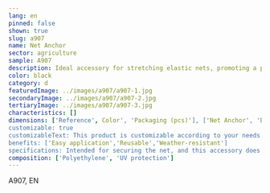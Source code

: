 ```yaml
---
lang: en
pinned: false
shown: true
slug: a907
name: Net Anchor
sector: agriculture
sample: A907
description: Ideal accessory for stretching elastic nets, promoting a perfect fixation of the net.
color: black
category: d
featuredImage: ../images/a907/a907-1.jpg
secondaryImage: ../images/a907/a907-2.jpg
tertiaryImage: ../images/a907/a907-3.jpg
characteristics: []
dimensions: ['Reference', Color', 'Packaging (pcs)'], ['Net Anchor', 'Black', '1500']
customizable: true
customizableText: This product is customizable according to your needs. Contact us for more information.
benefits: ['Easy application','Reusable','Weather-resistant']
specifications: Intended for securing the net, and this accessory does not damage the net's structure.
composition: ['Polyethylene', 'UV protection']
---
```


A907, EN
